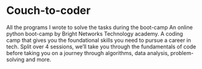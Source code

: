 # Couch-to-coder
All the programs I wrote to solve the tasks during the boot-camp
An online python boot-camp by Bright Networks Technology academy. 
A coding camp that gives you the  foundational skills you need to pursue a career in tech. Split over 4 sessions, 
we’ll take you through the fundamentals of code before taking you on a journey through algorithms, data analysis, problem-solving and more.  
